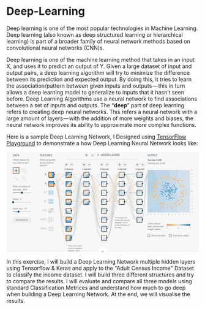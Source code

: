 # Deep-Learning

Deep learning is one of the most popular technologies in Machine Learning. Deep learning (also known as deep structured learning or hierarchical learning) is part of a broader family of neural network methods based on convolutional neural networks (CNN)s.

Deep learning is one of the machine learning method that takes in an input X, and uses it to predict an output of Y. Given a large dataset of input and output pairs, a deep learning algorithm will try to minimize the difference between its prediction and expected output. By doing this, it tries to learn the association/pattern between given inputs and outputs — this in turn allows a deep learning model to generalize to inputs that it hasn’t seen before. Deep Learning Algorithms use a neural network to find associations between a set of inputs and outputs. The “**deep**” part of deep learning refers to creating deep neural networks. This refers a neural network with a large amount of layers — with the addition of more weights and biases, the neural network improves its ability to approximate more complex functions.

Here is a sample Deep Learning Network, I Designed using [TensorFlow Playground](https://playground.tensorflow.org/) to demonstrate a how Deep Learning Neural Network looks like:


![Image description](https://github.com/shubhm-gupta/Deep-Learning/blob/master/deep_learning.png)



In this exercise, I will build a Deep Learning Network multiple hidden layers using Tensorflow & Keras and apply to the "Adult Census Income" Dataset to classify the income dataset. I will build three different structures and try to compare the results. I will evaluate and compare all three models using standard Classification Metrices and understand how much to go deep when building a Deep Learning Network. At the end, we will visualise the results.
